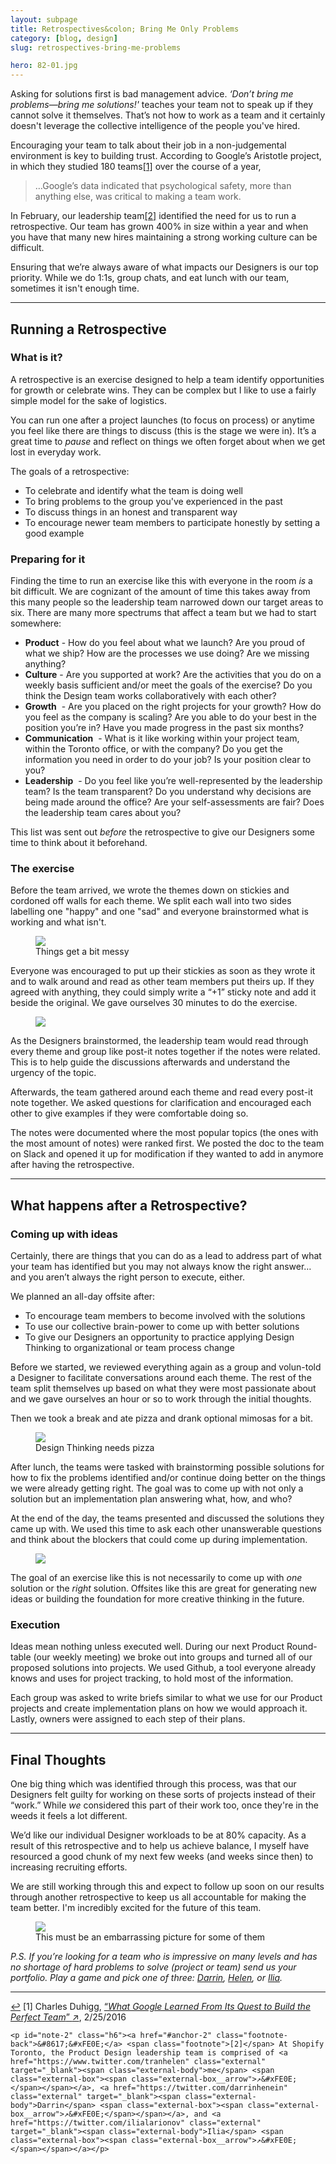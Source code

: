 ```yaml
---
layout: subpage
title: Retrospectives&colon; Bring Me Only Problems
category: [blog, design]
slug: retrospectives-bring-me-problems

hero: 82-01.jpg
---
```


Asking for solutions first is bad management advice. _‘Don’t bring me problems—bring me solutions!'_ teaches your team not to speak up if they cannot solve it themselves. That’s not how to work as a team and it certainly doesn't leverage the collective intelligence of the people you've hired.

Encouraging your team to talk about their job in a non-judgemental environment is key to building trust. According to Google’s Aristotle project, in which they studied 180 teams<a id="anchor-1" href="#note-1" class="fieldnotes-anchor">[1]</a> over the course of a year,

<blockquote class="large">
    <p>…Google’s data indicated that psychological safety, more than anything else, was critical to making a team work.</p>
</blockquote>

In February, our leadership team<a id="anchor-2" href="#note-2" class="fieldnotes-anchor">[2]</a> identified the need for us to run a retrospective. Our team has grown 400% in size within a year and when you have that many new hires maintaining a strong working culture can be difficult.

Ensuring that we’re always aware of what impacts our Designers is our top priority. While we do 1:1s, group chats, and eat lunch with our team, sometimes it isn't enough time.

<hr class="small">

## Running a Retrospective

### What is it?

A retrospective is an exercise designed to help a team identify opportunities for growth or celebrate wins. They can be complex but I like to use a fairly simple model for the sake of logistics.

You can run one after a project launches (to focus on process) or anytime you feel like there are things to discuss (this is the stage we were in). It’s a great time to _pause_ and reflect on things we often forget about when we get lost in everyday work.

The goals of a retrospective:

- To celebrate and identify what the team is doing well
- To bring problems to the group you've experienced in the past
- To discuss things in an honest and transparent way
- To encourage newer team members to participate honestly by setting a good example

### Preparing for it

Finding the time to run an exercise like this with everyone in the room _is_ a bit difficult. We are cognizant of the amount of time this takes away from this many people so the leadership team narrowed down our target areas to six. There are many more spectrums that affect a team but we had to start somewhere:

- **Product** - How do you feel about what we launch? Are you proud of what we ship? How are the processes we use doing? Are we missing anything?
- **Culture** - Are you supported at work? Are the activities that you do on a weekly basis sufficient and/or meet the goals of the exercise? Do you think the Design team works collaboratively with each other?
- **Growth**  - Are you placed on the right projects for your growth? How do you feel as the company is scaling? Are you able to do your best in the position you’re in? Have you made progress in the past six months?
- **Communication**  - What is it like working within your project team, within the Toronto office, or with the company? Do you get the information you need in order to do your job? Is your position clear to you?
- **Leadership**  - Do you feel like you’re well-represented by the leadership team? Is the team transparent? Do you understand why decisions are being made around the office? Are your self-assessments are fair? Does the leadership team cares about you?

This list was sent out _before_ the retrospective to give our Designers some time to think about it beforehand.

### The exercise

Before the team arrived, we wrote the themes down on stickies and cordoned off walls for each theme. We split each wall into two sides labelling one "happy" and one "sad" and everyone brainstormed what is working and what isn't.

<figure>
    <img src="/img/post/82-02.jpg">
    <figcaption class="inline">Things get a bit messy</figcaption>
</figure>

Everyone was encouraged to put up their stickies as soon as they wrote it and to walk around and read  as other team members put theirs up. If they agreed with anything, they could simply write a “+1” sticky note and add it beside the original. We gave ourselves 30 minutes to do the exercise.

<figure>
    <img src="/img/post/82-03.jpg">
</figure>

As the Designers brainstormed, the leadership team would read through every theme and group like post-it notes together if the notes were related. This is to help guide the discussions afterwards and understand the urgency of the topic.

Afterwards, the team gathered around each theme and read every post-it note together. We asked questions for clarification and encouraged each other to give examples if they were comfortable doing so. 

The notes were documented where the most popular topics (the ones with the most amount of notes) were ranked first. We posted the doc to the team on Slack and opened it up for modification if they wanted to add in anymore after having the retrospective.

<hr class="small">

## What happens after a Retrospective?

### Coming up with ideas

Certainly, there are things that you can do as a lead to address part of what your team has identified but you may not always know the right answer… and you aren’t always the right person to execute, either.

We planned an all-day offsite after:

- To encourage team members to become involved with the solutions
- To use our collective brain-power to come up with better solutions
- To give our Designers an opportunity to practice applying Design Thinking to organizational or team process change

Before we started, we reviewed everything again as a group and volun-told a Designer to facilitate conversations around each theme. The rest of the team split themselves up based on what they were most passionate about and we gave ourselves an hour or so to work through the initial thoughts.

Then we took a break and ate pizza and drank optional mimosas for a bit.

<figure>
    <img src="/img/post/82-04.jpg">
    <figcaption class="inline">Design Thinking needs pizza</figcaption>
</figure>

After lunch, the teams were tasked with brainstorming possible solutions for how to fix the problems identified and/or continue doing better on the things we were already getting right. The goal was to come up with not only a solution but an implementation plan answering what, how, and who?

At the end of the day, the teams presented and discussed the solutions they came up with. We used this time to ask each other unanswerable questions and think about the blockers that could come up during implementation.

<figure>
    <img src="/img/post/82-05.jpg">
</figure>

The goal of an exercise like this is not necessarily to come up with _one_ solution or the _right_ solution. Offsites like this are great for generating new ideas or building the foundation for more creative thinking in the future.

### Execution

Ideas mean nothing unless executed well. During our next Product Round-table (our weekly meeting) we broke out into groups and turned all of our proposed solutions into projects. We used Github, a tool everyone already knows and uses for project tracking, to hold most of the information.

Each group was asked to write briefs similar to what we use for our Product projects and create implementation plans on how we would approach it. Lastly, owners were assigned to each step of their plans.

<hr class="small">

## Final Thoughts

One big thing which was identified through this process, was that our Designers felt guilty for working on these sorts of projects instead of their “work.” While _we_ considered this part of their work too, once they're in the weeds it feels a lot different.

We’d like our individual Designer workloads to be at 80% capacity. As a result of this retrospective and to help us achieve balance, I myself have resourced a good chunk of my next few weeks (and weeks since then) to increasing recruiting efforts. 

We are still working through this and expect to follow up soon on our results through another retrospective to keep us all accountable for making the team better. I'm incredibly excited for the future of this team.

<figure>
    <img src="/img/post/82-06.jpg">
    <figcaption class="inline">This must be an embarrassing picture for some of them</figcaption>
</figure>

_P.S. If you’re looking for a team who is impressive on many levels and has no shortage of hard problems to solve (project or team) send us your portfolio. Play a game and pick one of three: [Darrin](https://twitter.com/darrinhenein), [Helen](https://twitter.com/tranhelen), or [Ilia](https://twitter.com/ilialarionov)._

<hr class="small">

<div class="fieldnotes">
    <p id="note-1" class="h6"><a href="#anchor-1" class="footnote-back">&#8617;&#xFE0E;</a> <span class="footnote">[1]</span> Charles Duhigg, <a href="https://www.nytimes.com/2016/02/28/magazine/what-google-learned-from-its-quest-to-build-the-perfect-team.html" class="external" target="_blank">&#8220;<span class="external-body"><em>What Google Learned From Its Quest to Build the Perfect Team</em></span>&#8221; <span class="external-box"><span class="external-box__arrow">↗&#xFE0E;</span></span></a>, 2/25/2016</p>

    <p id="note-2" class="h6"><a href="#anchor-2" class="footnote-back">&#8617;&#xFE0E;</a> <span class="footnote">[2]</span> At Shopify Toronto, the Product Design leadership team is comprised of <a href="https://www.twitter.com/tranhelen" class="external" target="_blank"><span class="external-body">me</span> <span class="external-box"><span class="external-box__arrow">↗&#xFE0E;</span></span></a>, <a href="https://twitter.com/darrinhenein" class="external" target="_blank"><span class="external-body">Darrin</span> <span class="external-box"><span class="external-box__arrow">↗&#xFE0E;</span></span></a>, and <a href="https://twitter.com/ilialarionov" class="external" target="_blank"><span class="external-body">Ilia</span> <span class="external-box"><span class="external-box__arrow">↗&#xFE0E;</span></span></a></p>
</div>